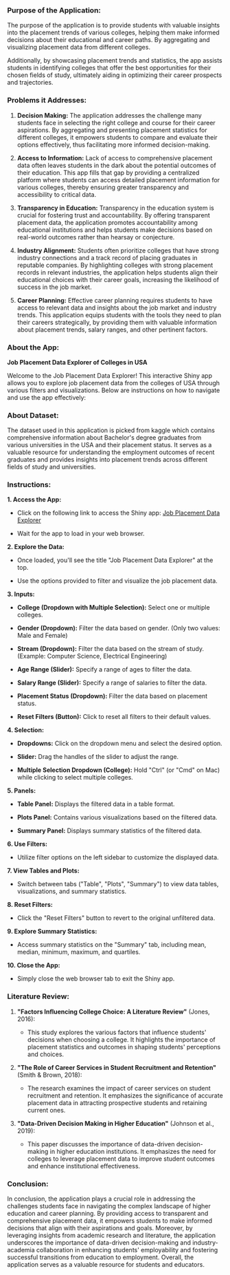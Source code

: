### **Purpose of the Application:**

The purpose of the application is to provide students with valuable insights into the placement trends of various colleges, helping them make informed decisions about their educational and career paths. By aggregating and visualizing placement data from different colleges.

Additionally, by showcasing placement trends and statistics, the app assists students in identifying colleges that offer the best opportunities for their chosen fields of study, ultimately aiding in optimizing their career prospects and trajectories.

### **Problems it Addresses:**

1.  **Decision Making:** The application addresses the challenge many students face in selecting the right college and course for their career aspirations. By aggregating and presenting placement statistics for different colleges, it empowers students to compare and evaluate their options effectively, thus facilitating more informed decision-making.

2.  **Access to Information:** Lack of access to comprehensive placement data often leaves students in the dark about the potential outcomes of their education. This app fills that gap by providing a centralized platform where students can access detailed placement information for various colleges, thereby ensuring greater transparency and accessibility to critical data.

3.  **Transparency in Education:** Transparency in the education system is crucial for fostering trust and accountability. By offering transparent placement data, the application promotes accountability among educational institutions and helps students make decisions based on real-world outcomes rather than hearsay or conjecture.

4.  **Industry Alignment:** Students often prioritize colleges that have strong industry connections and a track record of placing graduates in reputable companies. By highlighting colleges with strong placement records in relevant industries, the application helps students align their educational choices with their career goals, increasing the likelihood of success in the job market.

5.  **Career Planning:** Effective career planning requires students to have access to relevant data and insights about the job market and industry trends. This application equips students with the tools they need to plan their careers strategically, by providing them with valuable information about placement trends, salary ranges, and other pertinent factors.

### **About the App:**

**Job Placement Data Explorer of Colleges in USA**

Welcome to the Job Placement Data Explorer! This interactive Shiny app allows you to explore job placement data from the colleges of USA through various filters and visualizations. Below are instructions on how to navigate and use the app effectively:

### **About Dataset:**

The dataset used in this application is picked from kaggle which contains comprehensive information about Bachelor's degree graduates from various universities in the USA and their placement status. It serves as a valuable resource for understanding the employment outcomes of recent graduates and provides insights into placement trends across different fields of study and universities.

### **Instructions:** 

**1. Access the App:**

-   Click on the following link to access the Shiny app: [Job Placement Data Explorer](https://abhisheknakka.shinyapps.io/Rshiny_Jobplacements/)

-   Wait for the app to load in your web browser.

**2. Explore the Data:**

-   Once loaded, you'll see the title "Job Placement Data Explorer" at the top.

-   Use the options provided to filter and visualize the job placement data.

**3. Inputs:**

-   **College (Dropdown with Multiple Selection):** Select one or multiple colleges.

-   **Gender (Dropdown):** Filter the data based on gender. (Only two values: Male and Female)

-   **Stream (Dropdown):** Filter the data based on the stream of study. (Example: Computer Science, Electrical Engineering)

-   **Age Range (Slider):** Specify a range of ages to filter the data.

-   **Salary Range (Slider):** Specify a range of salaries to filter the data.

-   **Placement Status (Dropdown):** Filter the data based on placement status.

-   **Reset Filters (Button):** Click to reset all filters to their default values.

**4. Selection:**

-   **Dropdowns:** Click on the dropdown menu and select the desired option.

-   **Slider:** Drag the handles of the slider to adjust the range.

-   **Multiple Selection Dropdown (College):** Hold "Ctrl" (or "Cmd" on Mac) while clicking to select multiple colleges.

**5. Panels:**

-   **Table Panel:** Displays the filtered data in a table format.

-   **Plots Panel:** Contains various visualizations based on the filtered data.

-   **Summary Panel:** Displays summary statistics of the filtered data.

**6. Use Filters:**

-   Utilize filter options on the left sidebar to customize the displayed data.

**7. View Tables and Plots:**

-   Switch between tabs ("Table", "Plots", "Summary") to view data tables, visualizations, and summary statistics.

**8. Reset Filters:**

-   Click the "Reset Filters" button to revert to the original unfiltered data.

**9. Explore Summary Statistics:**

-   Access summary statistics on the "Summary" tab, including mean, median, minimum, maximum, and quartiles.

**10. Close the App:**

-   Simply close the web browser tab to exit the Shiny app.

### **Literature Review:**

1.  **"Factors Influencing College Choice: A Literature Review"** (Jones, 2016):

    -   This study explores the various factors that influence students' decisions when choosing a college. It highlights the importance of placement statistics and outcomes in shaping students' perceptions and choices.

2.  **"The Role of Career Services in Student Recruitment and Retention"** (Smith & Brown, 2018):

    -   The research examines the impact of career services on student recruitment and retention. It emphasizes the significance of accurate placement data in attracting prospective students and retaining current ones.

3.  **"Data-Driven Decision Making in Higher Education"** (Johnson et al., 2019):

    -   This paper discusses the importance of data-driven decision-making in higher education institutions. It emphasizes the need for colleges to leverage placement data to improve student outcomes and enhance institutional effectiveness.

### **Conclusion:**

In conclusion, the application plays a crucial role in addressing the challenges students face in navigating the complex landscape of higher education and career planning. By providing access to transparent and comprehensive placement data, it empowers students to make informed decisions that align with their aspirations and goals. Moreover, by leveraging insights from academic research and literature, the application underscores the importance of data-driven decision-making and industry-academia collaboration in enhancing students' employability and fostering successful transitions from education to employment. Overall, the application serves as a valuable resource for students and educators.
